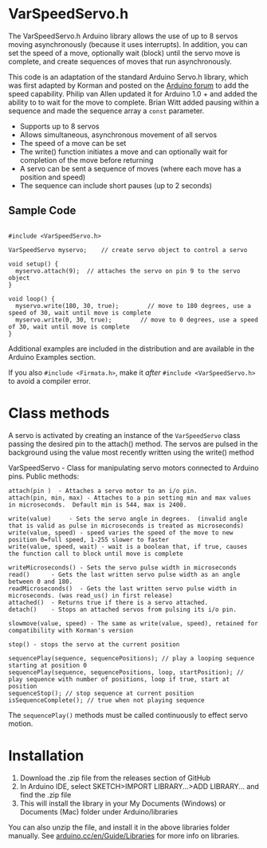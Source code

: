 VarSpeedServo.h
===============

The VarSpeedServo.h Arduino library allows the use of up to 8 servos moving asynchronously (because it uses interrupts). In addition, you can set the speed of a move, optionally wait (block) until the servo move is complete, and create sequences of moves that run asynchronously.

This code is an adaptation of the standard Arduino Servo.h library, which was first adapted by Korman and posted on the [Arduino forum](http://forum.arduino.cc/index.php?topic=61586.0) to add the speed capability. Philip van Allen updated it for Arduino 1.0 + and added the ability to to wait for the move to complete.
Brian Witt added pausing within a sequence and made the sequence array a `const` parameter.

* Supports up to 8 servos
* Allows simultaneous, asynchronous movement of all servos
* The speed of a move can be set
* The write() function initiates a move and can optionally wait for completion of the move before returning
* A servo can be sent a sequence of moves (where each move has a position and speed)
* The sequence can include short pauses (up to 2 seconds)

Sample Code
----------------------------

```

#include <VarSpeedServo.h> 
 
VarSpeedServo myservo;    // create servo object to control a servo 
 
void setup() {
  myservo.attach(9);  // attaches the servo on pin 9 to the servo object 
} 
 
void loop() {
  myservo.write(180, 30, true);        // move to 180 degrees, use a speed of 30, wait until move is complete
  myservo.write(0, 30, true);        // move to 0 degrees, use a speed of 30, wait until move is complete
}
```

Additional examples are included in the distribution and are available in the Arduino Examples section.

If you also `#include <Firmata.h>`,
make it *after* `#include <VarSpeedServo.h>` to avoid a compiler error.

Class methods
================

A servo is activated by creating an instance of the `VarSpeedServo` class
passing the desired pin to the attach() method.
The servos are pulsed in the background using the value most recently written using the write() method
 
VarSpeedServo - Class for manipulating servo motors connected to Arduino pins. Public methods:

	attach(pin )  - Attaches a servo motor to an i/o pin.
	attach(pin, min, max) - Attaches to a pin setting min and max values in microseconds.  Default min is 544, max is 2400.

	write(value)     - Sets the servo angle in degrees.  (invalid angle that is valid as pulse in microseconds is treated as microseconds)
	write(value, speed) - speed varies the speed of the move to new position 0=full speed, 1-255 slower to faster
	write(value, speed, wait) - wait is a boolean that, if true, causes the function call to block until move is complete

	writeMicroseconds() - Sets the servo pulse width in microseconds 
	read()      - Gets the last written servo pulse width as an angle between 0 and 180. 
	readMicroseconds()  - Gets the last written servo pulse width in microseconds. (was read_us() in first release)
	attached()  - Returns true if there is a servo attached. 
	detach()    - Stops an attached servos from pulsing its i/o pin. 

	slowmove(value, speed) - The same as write(value, speed), retained for compatibility with Korman's version

	stop() - stops the servo at the current position

	sequencePlay(sequence, sequencePositions); // play a looping sequence starting at position 0
	sequencePlay(sequence, sequencePositions, loop, startPosition); // play sequence with number of positions, loop if true, start at position
	sequenceStop(); // stop sequence at current position
	isSequenceComplete(); // true when not playing sequence

The `sequencePlay()` methods must be called continuously to effect servo motion.

Installation
=============

1. Download the .zip file from the releases section of GitHub
2. In Arduino IDE, select SKETCH>IMPORT LIBRARY...>ADD LIBRARY... and find the .zip file
3. This will install the library in your My Documents (Windows) or Documents (Mac) folder under Arduino/libraries

You can also unzip the file, and install it in the above libraries folder manually.
See [arduino.cc/en/Guide/Libraries](http://arduino.cc/en/Guide/Libraries) for more info on libraries.

